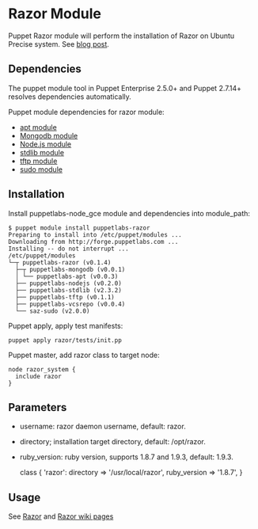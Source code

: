 # Razor Module

Puppet Razor module will perform the installation of Razor on Ubuntu Precise system. See [blog post](http://puppetlabs.com/blog/puppet-razor-module/).

## Dependencies

The puppet module tool in Puppet Enterprise 2.5.0+ and Puppet 2.7.14+ resolves dependencies automatically.

Puppet module dependencies for razor module:

* [apt module](https://github.com/puppetlabs/puppetlabs-apt)
* [Mongodb module](https://github.com/puppetlabs/puppetlabs-mongodb)
* [Node.js module](https://github.com/puppetlabs/puppetlabs-nodejs)
* [stdlib module](https://github.com/puppetlabs/puppetlabs-stdlib)
* [tftp module](https://github.com/puppetlabs/puppetlabs-tftp)
* [sudo module](https://github.com/saz/puppet-sudo)

## Installation

Install puppetlabs-node_gce module and dependencies into module_path:

    $ puppet module install puppetlabs-razor
    Preparing to install into /etc/puppet/modules ...
    Downloading from http://forge.puppetlabs.com ...
    Installing -- do not interrupt ...
    /etc/puppet/modules
    └─┬ puppetlabs-razor (v0.1.4)
      ├─┬ puppetlabs-mongodb (v0.0.1)
      │ └── puppetlabs-apt (v0.0.3)
      ├── puppetlabs-nodejs (v0.2.0)
      ├── puppetlabs-stdlib (v2.3.2)
      ├── puppetlabs-tftp (v0.1.1)
      ├── puppetlabs-vcsrepo (v0.0.4)
      └── saz-sudo (v2.0.0)

Puppet apply, apply test manifests:

    puppet apply razor/tests/init.pp

Puppet master, add razor class to target node:

    node razor_system {
      include razor
    }

## Parameters

* username: razor daemon username, default: razor.
* directory; installation target directory, default: /opt/razor.
* ruby_version: ruby version, supports 1.8.7 and 1.9.3, default: 1.9.3.

    class { 'razor':
      directory    => '/usr/local/razor',
      ruby_version => '1.8.7',
    }

## Usage

See [Razor](https://github.com/puppetlabs/Razor) and [Razor wiki pages](https://github.com/puppetlabs/Razor/wiki)
